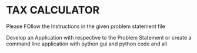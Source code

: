 # TAX CALCULATOR

Please FOllow the Instructions in the given problem statement file

Develop an Application with respective to the Problem Statement or
create a command line application with python gui and python code and all
